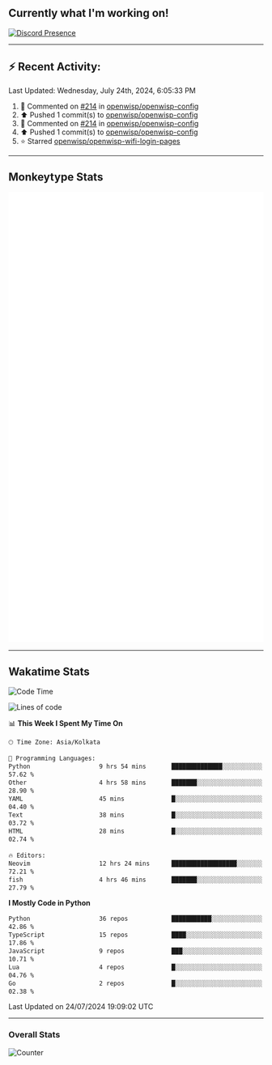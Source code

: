 ## Currently what I'm working on!
[![Discord Presence](https://lanyard.cnrad.dev/api/534981034400284712)](https://discord.com/users/534981034400284712)

---

## :zap: Recent Activity:
<!--RECENT_ACTIVITY:last_update-->
Last Updated: Wednesday, July 24th, 2024, 6:05:33 PM
<!--RECENT_ACTIVITY:last_update_end-->
<!--RECENT_ACTIVITY:start-->
1. 💬 Commented on [#214](https://github.com/openwisp/openwisp-config/pull/214#discussion_r1688431812) in [openwisp/openwisp-config](https://github.com/openwisp/openwisp-config)<br>
2. ⬆️ Pushed 1 commit(s) to [openwisp/openwisp-config](https://github.com/openwisp/openwisp-config)<br>
3. 💬 Commented on [#214](https://github.com/openwisp/openwisp-config/pull/214#discussion_r1688416806) in [openwisp/openwisp-config](https://github.com/openwisp/openwisp-config)<br>
4. ⬆️ Pushed 1 commit(s) to [openwisp/openwisp-config](https://github.com/openwisp/openwisp-config)<br>
5. ⭐ Starred [openwisp/openwisp-wifi-login-pages](https://github.com/openwisp/openwisp-wifi-login-pages)<br>
<!--RECENT_ACTIVITY:end-->

---

## Monkeytype Stats
<a href="https://monkeytype.com/profile/dhanus">
  <img src="https://raw.githubusercontent.com/Dhanus3133/Dhanus3133/monkeytype/monkeytype-lbpb.svg" alt="Monkeytype Profile" />
</a>

---

## Wakatime Stats
<!--START_SECTION:waka-->
![Code Time](http://img.shields.io/badge/Code%20Time-2%2C033%20hrs%2046%20mins-blue)

![Lines of code](https://img.shields.io/badge/From%20Hello%20World%20I%27ve%20Written-5.7%20million%20lines%20of%20code-blue)

📊 **This Week I Spent My Time On** 

```text
🕑︎ Time Zone: Asia/Kolkata

💬 Programming Languages: 
Python                   9 hrs 54 mins       ██████████████░░░░░░░░░░░   57.62 % 
Other                    4 hrs 58 mins       ███████░░░░░░░░░░░░░░░░░░   28.90 % 
YAML                     45 mins             █░░░░░░░░░░░░░░░░░░░░░░░░   04.40 % 
Text                     38 mins             █░░░░░░░░░░░░░░░░░░░░░░░░   03.72 % 
HTML                     28 mins             █░░░░░░░░░░░░░░░░░░░░░░░░   02.74 % 

🔥 Editors: 
Neovim                   12 hrs 24 mins      ██████████████████░░░░░░░   72.21 % 
fish                     4 hrs 46 mins       ███████░░░░░░░░░░░░░░░░░░   27.79 % 
```

**I Mostly Code in Python** 

```text
Python                   36 repos            ███████████░░░░░░░░░░░░░░   42.86 % 
TypeScript               15 repos            ████░░░░░░░░░░░░░░░░░░░░░   17.86 % 
JavaScript               9 repos             ███░░░░░░░░░░░░░░░░░░░░░░   10.71 % 
Lua                      4 repos             █░░░░░░░░░░░░░░░░░░░░░░░░   04.76 % 
Go                       2 repos             █░░░░░░░░░░░░░░░░░░░░░░░░   02.38 % 
```




 Last Updated on 24/07/2024 19:09:02 UTC
<!--END_SECTION:waka-->
---

### Overall Stats

<img src="https://moe-counter.glitch.me/get/@Dhanus3133?theme=asoul" alt="Counter" />
